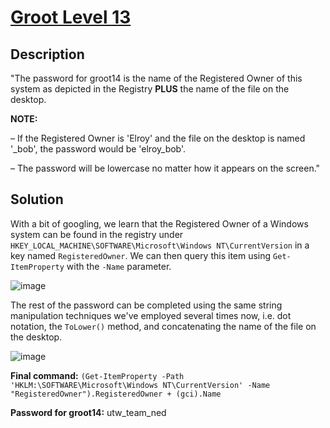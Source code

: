 # [Groot Level 13](https://underthewire.tech/groot-13)
## Description
"The password for groot14 is the name of the Registered Owner of this system as depicted in the Registry **PLUS** the name of the file on the desktop.

**NOTE:**

– If the Registered Owner is 'Elroy' and the file on the desktop is named '_bob', the password would be 'elroy_bob'.

– The password will be lowercase no matter how it appears on the screen."

## Solution
With a bit of googling, we learn that the Registered Owner of a Windows system can be found in the registry under `HKEY_LOCAL_MACHINE\SOFTWARE\Microsoft\Windows NT\CurrentVersion` in a key named `RegisteredOwner`. We can then query this item using `Get-ItemProperty` with the `-Name` parameter.

![image](https://github.com/user-attachments/assets/109fe03f-7b9a-48df-9b3a-3941944e26ae)

The rest of the password can be completed using the same string manipulation techniques we've employed several times now, i.e. dot notation, the `ToLower()` method, and concatenating the name of the file on the desktop.

![image](https://github.com/user-attachments/assets/1ce8265d-cbd7-4ac8-a8ee-61ce06a80e92)

**Final command:** `(Get-ItemProperty -Path 'HKLM:\SOFTWARE\Microsoft\Windows NT\CurrentVersion' -Name "RegisteredOwner").RegisteredOwner + (gci).Name`

**Password for groot14:** utw_team_ned
